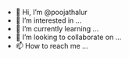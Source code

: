 - 👋 Hi, I’m @poojathalur
- 👀 I’m interested in ...
- 🌱 I’m currently learning ...
- 💞️ I’m looking to collaborate on ...
- 📫 How to reach me ...

<!---
poojathalur/poojathalur is a ✨ special ✨ repository because its `README.md` (this file) appears on your GitHub profile.
You can click the Preview link to take a look at your changes.
--->
